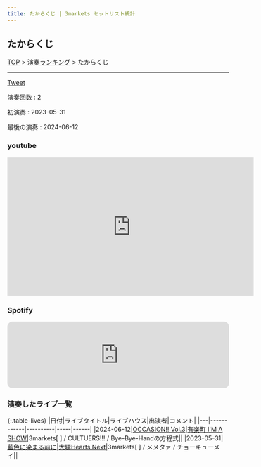 ```yaml
---
title: たからくじ | 3markets セットリスト統計
---
```

## たからくじ


[TOP](/setlist/) > [演奏ランキング](songs.html) > たからくじ

___

<a href="https://twitter.com/share?ref_src=twsrc%5Etfw" data-text="3markets[ ]セットリスト > たからくじ" class="twitter-share-button" data-via="3markets" data-hashtags="3markets" data-related="3markets" data-show-count="false">Tweet</a>

演奏回数
: 2

初演奏
: 2023-05-31

最後の演奏
: 2024-06-12





### youtube
<iframe width="560" height="315" src="https://www.youtube.com/embed/RLKMVL5wSLU" title="YouTube video player" frameborder="0" allow="accelerometer; autoplay; clipboard-write; encrypted-media; gyroscope; picture-in-picture; web-share" allowfullscreen></iframe>





### Spotify
<iframe style="border-radius:12px" src="https://open.spotify.com/embed/track/0uV8uYUQpAqsk8SvG4PC1I?utm_source=generator" width="100%" height="152" frameBorder="0" allowfullscreen="" allow="autoplay; clipboard-write; encrypted-media; fullscreen; picture-in-picture" loading="lazy"></iframe>





### 演奏したライブ一覧

{:.table-lives}
|日付|ライブタイトル|ライブハウス|出演者|コメント|
|---|------------|----------|-----|------|
|<span class="nowrap">2024-06-12</span>|[OCCASION!! Vol.3](live125.html)|[有楽町 I'M A SHOW](livehouse083.html)|3markets[ ] / CULTUERS!!! / Bye-Bye-Handの方程式||
|<span class="nowrap">2023-05-31</span>|[藍色に染まる前に](live068.html)|[大塚Hearts Next](livehouse048.html)|3markets[ ] / メメタァ / チョーキューメイ||



<script async src="https://platform.twitter.com/widgets.js" charset="utf-8"></script>